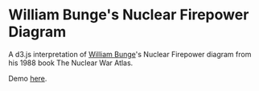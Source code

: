 # William Bunge's Nuclear Firepower Diagram

A d3.js interpretation of [William Bunge](https://en.wikipedia.org/wiki/William_Bunge)'s Nuclear Firepower diagram from his 1988 book The Nuclear War Atlas.

Demo [here](https://russbiggs.github.io/nuclear-firepower/).